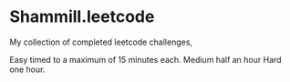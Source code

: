 # Shammill.leetcode
My collection of completed leetcode challenges, 

Easy timed to a maximum of 15 minutes each.
Medium half an hour
Hard one hour.
